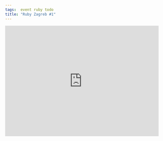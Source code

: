 ```yaml
---
tags:  event ruby todo
title: "Ruby Zagreb #1"
---
```

<iframe src="https://www.facebook.com/plugins/post.php?href=https%3A%2F%2Fwww.facebook.com%2Fmedia%2Fset%2F%3Fset%3Da.10153749723192290.1073741856.735252289%26type%3D3&width=500" width="500" height="360" style="border:none;overflow:hidden" scrolling="no" frameborder="0" allowTransparency="true"></iframe>
